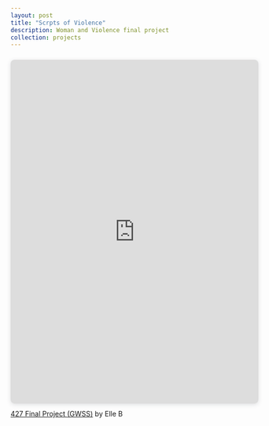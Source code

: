 ```yaml
---
layout: post
title: "Scrpts of Violence"
description: Woman and Violence final project
collection: projects
---
```

<div style="position: relative; width: 100%; height: 0; padding-top: 129.4118%;
 padding-bottom: 48px; box-shadow: 0 2px 8px 0 rgba(63,69,81,0.16); margin-top: 1.6em; margin-bottom: 0.9em; overflow: hidden;
 border-radius: 8px; will-change: transform;">
  <iframe loading="lazy" style="position: absolute; width: 100%; height: 100%; top: 0; left: 0; border: none; padding: 0;margin: 0;"
    src="https:&#x2F;&#x2F;www.canva.com&#x2F;design&#x2F;DAC4DcX0fzA&#x2F;view?embed" allowfullscreen="allowfullscreen" allow="fullscreen">
  </iframe>
</div>
<a href="https:&#x2F;&#x2F;www.canva.com&#x2F;design&#x2F;DAC4DcX0fzA&#x2F;view?utm_content=DAC4DcX0fzA&amp;utm_campaign=designshare&amp;utm_medium=embeds&amp;utm_source=link" target="_blank" rel="noopener">427 Final Project (GWSS)</a> by Elle B
